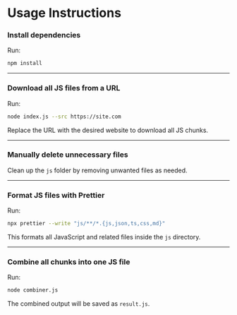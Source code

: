 
# Usage Instructions

### Install dependencies
Run:
```bash
npm install
````

---

### Download all JS files from a URL

Run:

```bash
node index.js --src https://site.com
```

Replace the URL with the desired website to download all JS chunks.

---

### Manually delete unnecessary files

Clean up the `js` folder by removing unwanted files as needed.

---

### Format JS files with Prettier

Run:

```bash
npx prettier --write "js/**/*.{js,json,ts,css,md}"
```

This formats all JavaScript and related files inside the `js` directory.

---

### Combine all chunks into one JS file

Run:

```bash
node combiner.js
```

The combined output will be saved as `result.js`.

